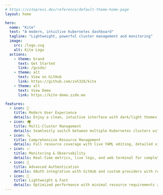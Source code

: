 ```yaml
---
# https://vitepress.dev/reference/default-theme-home-page
layout: home

hero:
  name: "Kite"
  text: "A modern, intuitive Kubernetes dashboard"
  tagline: "Lightweight, powerful cluster management and monitoring"
  image:
    src: /logo.svg
    alt: Kite Logo
  actions:
    - theme: brand
      text: Get Started
      link: /guide/
    - theme: alt
      text: View on GitHub
      link: https://github.com/zxh326/kite
    - theme: alt
      text: View Demo
      link: https://kite-demo.zzde.me

features:
  - icon: 🎯
    title: Modern User Experience
    details: Enjoy a clean, intuitive interface with dark/light themes, advanced search, and a beautiful design
  - icon: 🏘️
    title: Multi-Cluster Management
    details: Seamlessly switch between multiple Kubernetes clusters with independent configuration
  - icon: 🔍
    title: Comprehensive Resource Management
    details: Full resource coverage with live YAML editing, detailed views, and resource relationships
  - icon: 📈
    title: Monitoring & Observability
    details: Real-time metrics, live logs, and web terminal for complete cluster visibility
  - icon: 🔐
    title: Advanced Authentication
    details: OAuth integration with GitHub and custom providers with role-based access control
  - icon: 🚀
    title: Lightweight & Fast
    details: Optimized performance with minimal resource requirements and fast startup times
---
```

